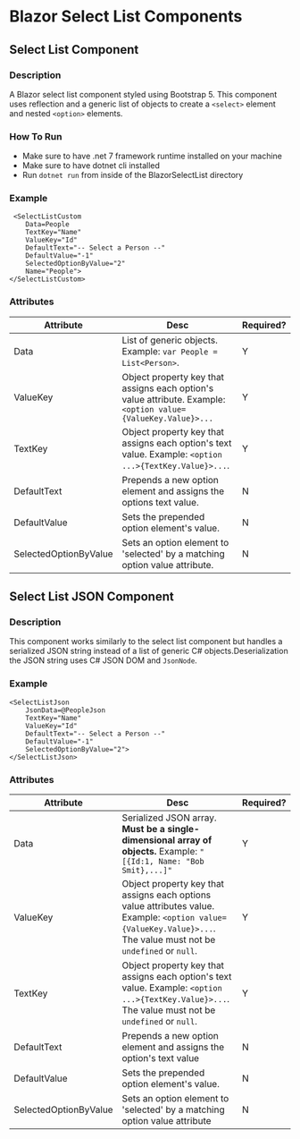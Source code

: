 # Blazor Select List Components
## Select List Component

### Description
A Blazor select list component styled using Bootstrap 5. This component uses reflection and a generic list of objects to create a `<select>` element and nested `<option>` elements.

### How To Run ###
* Make sure to have .net 7 framework runtime installed on your machine
* Make sure to have dotnet cli installed
* Run `dotnet run` from inside of the BlazorSelectList directory

### Example
```
 <SelectListCustom 
    Data=People
    TextKey="Name"
    ValueKey="Id"
    DefaultText="-- Select a Person --"
    DefaultValue="-1"
    SelectedOptionByValue="2"
    Name="People">
</SelectListCustom>
```

### Attributes


| Attribute | Desc | Required?|
|-----------|------|----------|
| Data      | List of generic objects. Example: `var People = List<Person>`. | Y |
| ValueKey  | Object property key that assigns each option's value attribute. Example: `<option value={ValueKey.Value}>...` | Y
| TextKey | Object property key that assigns each option's text value. Example: `<option ...>{TextKey.Value}>...`. | Y
| DefaultText | Prepends a new option element and assigns the options text value. | N
| DefaultValue | Sets the prepended option element's value. | N
| SelectedOptionByValue | Sets an option element to 'selected' by a matching option value attribute. | N

## Select List JSON Component

### Description
This component works similarly to the select list component but handles a serialized JSON string instead of a list of generic C# objects.Deserialization the JSON string uses C# JSON DOM and `JsonNode`.

### Example
```
<SelectListJson 
    JsonData=@PeopleJson 
    TextKey="Name" 
    ValueKey="Id" 
    DefaultText="-- Select a Person --" 
    DefaultValue="-1"
    SelectedOptionByValue="2">
</SelectListJson>
```

### Attributes


| Attribute | Desc | Required?|
|-----------|------|----------|
| Data      | Serialized JSON array. **Must be a single-dimensional array of objects.** Example: `"[{Id:1, Name: "Bob Smit},...]"` | Y |
| ValueKey  | Object property key that assigns each options value attributes value. Example: `<option value={ValueKey.Value}>...`. The value must not be `undefined` or `null`. | Y
| TextKey | Object property key that assigns each option's text value. Example: `<option ...>{TextKey.Value}>...`. The value must not be `undefined` or `null`. | Y
| DefaultText | Prepends a new option element and assigns the option's text value | N
| DefaultValue | Sets the prepended option element's value. | N
| SelectedOptionByValue | Sets an option element to 'selected' by a matching option value attribute | N
